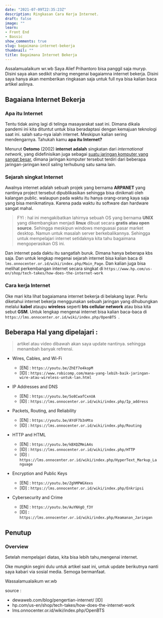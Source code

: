 ```yaml
---
date: "2021-07-09T22:35:23Z"
description: Ringkasan Cara Kerja Internet.
draft: false
image: ""
learn:
- Front End
- Bassic
show_comments: true
slug: bagaimana-internet-bekerja
thumbnail: ""
title: Bagaimana Internet Bekerja
---
```

Assalamualaikum wr.wb
Saya Alief Prihantoro bisa panggil saja muryp. Disini saya akan sedikit sharing mengenai bagaiamna internet bekerja. Disini saya hanya akan memberikan ringkasan saja untuk full nya bisa kalian baca artikel aslinya.

## Bagaiana Internet Bekerja

### Apa itu Internet

Tentu tidak asing lagi di telinga masayarakat saat ini. Dimana dikala pandemi ini kita dituntut untuk bisa beradaptasi dengan kemajuan teknologi saat ini. salah satu-nya ialah internet. Meskipun kalian sering mendengarnya. Tahukah kamu **apa itu Internet?**

Menurut **Oetomo** (2002) **internet adalah** singkatan dari *international network*, yang didefinisikan juga sebagai <u>suatu jaringan komputer yang sangat besar</u>, dimana jaringan komputer tersebut terdiri dari beberapa jaringan-jaringan kecil saling terhubung satu sama lain.

### Sejarah singkat Internet
Awalnya internet adalah sebuah projek yang bernama **ARPANET** yang nantinya project tersebut dipublikasikan sehingga bisa dinikmati oleh kalangan public. walaupun pada waktu itu hanya orang-orang kaya saja yang bisa menikmatinya. Karena pada waktu itu software dan hardware sangat mahal. 

> FYI : hal ini mengakibatkan lahirnya sebuah OS yang bernama **UNIX** yang dikembangkan menjadi **linux** dibuat secara **gratis atau open source**. Sehingga meskipun windows menguasai pasar market desktop. Namun untuk masalah server berkebalikannya. Sehingga untuk mempelajari internet setidaknya kita tahu bagaimana mengoperasikan OS ini.

Dan internet pada daktu itu sangatlah buruk. Dimana hanya beberapa kbs saja. Dan untuk lengkap megenai sejarah internet bisa kalian baca di  `lms.onnocenter.or.id/wiki/index.php/Main_Page`. Dan kalian juga bisa melihat perkembangan internet secara singkat di `https://www.hp.com/us-en/shop/tech-takes/how-does-the-internet-work `

### Cara kerja Internet
Oke mari kita lihat bagaiamana internet bekerja di belakang layar. Perlu diketahui internet bekerja menggunakan sebuah jaringan yang dihubungkan melalui **kabel** ataupu **wireless** seperti **bts cellular network** atau bisa kita sebut **GSM**. Untuk lengkap mengenai internet bisa kalian baca-baca di `https://lms.onnocenter.or.id/wiki/index.php/OpenBTS `.

## Beberapa Hal yang dipelajari :

> artikel atau video dibawah akan saya update nantinya. sehingga menambah banyak refrensi.

- Wires, Cables, and Wi-Fi
  - [EN] : `https://youtu.be/ZhEf7e4kopM ` 
  - [ID] : `https://www.robicomp.com/mana-yang-lebih-baik-jaringan-wire-atau-wireless-untuk-lan.html `

- IP Addresses and DNS
  - [EN] : `https://youtu.be/5o8CwafCxnUA`
  - [ID] : `https://lms.onnocenter.or.id/wiki/index.php/Ip_address `

- Packets, Routing, and Reliability
  - [EN] : `https://youtu.be/AYdF7b3nMto `  
  - [ID] : `https://lms.onnocenter.or.id/wiki/index.php/Routing ` 

- HTTP and HTML
  - [EN] : `https://youtu.be/kBXQZMmiA4s `
  - [ID] : `https://lms.onnocenter.or.id/wiki/index.php/HTTP `
  - [ID] : `https://lms.onnocenter.or.id/wiki/index.php/HyperText_Markup_Language `

- Encryption and Public Keys
  - [EN] : `https://youtu.be/ZghMPWGXexs `
  - [ID] : `https://lms.onnocenter.or.id/wiki/index.php/Enkripsi `
- Cybersecurity and Crime 
  - [EN] : `https://youtu.be/AuYNXgO_f3Y `
  - [ID] : `https://lms.onnocenter.or.id/wiki/index.php/Keamanan_Jaringan `

## Penutup

### Overview
Setelah mempelajari diatas, kita bisa lebih tahu,mengenai internet. 

Oke mungkin segini dulu untuk artikel saat ini, untuk update berikutnya nanti saya kabari via sosial media. Semoga bermanfaat.

Wassalamualaikum wr.wb

source :
- dewaweb.com/blog/pengertian-internet/ [ID]
- hp.com/us-en/shop/tech-takes/how-does-the-internet-work
- lms.onnocenter.or.id/wiki/index.php/OpenBTS 
